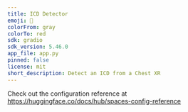 ```yaml
---
title: ICD Detector
emoji: 🏃
colorFrom: gray
colorTo: red
sdk: gradio
sdk_version: 5.46.0
app_file: app.py
pinned: false
license: mit
short_description: Detect an ICD from a Chest XR
---
```


Check out the configuration reference at https://huggingface.co/docs/hub/spaces-config-reference
